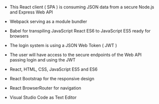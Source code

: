 

  - This React client ( SPA ) is consuming JSON data from a secure Node.js and Express Web API
 
  - Webpack serving as a module bundler
  - Babel for transpiling JavaScript React ES6 to JavaScript ES5 ready for browsers
  - The login system is using a JSON Web Token ( JWT )
  - The user will have access to the secure endpoints of  the Web API passing login and using the JWT</li>
   
  - React, HTML, CSS, JavaScript ES5 and ES6
  - React Bootstrap for the responsive design
  - React BrowserRouter for navigation
  - Visual Studio Code as Text Editor